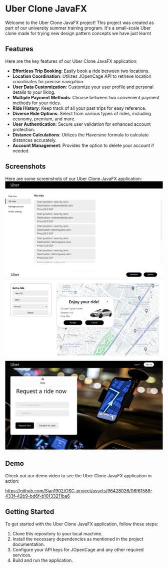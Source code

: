 

# Uber Clone JavaFX

Welcome to the Uber Clone JavaFX project! This project was created as part of our university summer training program. It's a small-scale Uber clone made for trying new design pattern concepts we have just learnt

## Features

Here are the key features of our Uber Clone JavaFX application:

- **Effortless Trip Booking**: Easily book a ride between two locations.
- **Location Coordination**: Utilizes JOpenCage API to retrieve location coordinates for precise navigation.
- **User Data Customization**: Customize your user profile and personal details to your liking.
- **Multiple Payment Methods**: Choose between two convenient payment methods for your rides.
- **Ride History**: Keep track of all your past trips for easy reference.
- **Diverse Ride Options**: Select from various types of rides, including economy, premium, and more.
- **User Authentication**: Secure user validation for enhanced account protection.
- **Distance Calculations**: Utilizes the Haversine formula to calculate distances accurately.
- **Account Management**: Provides the option to delete your account if needed.

## Screenshots

Here are some screenshots of our Uber Clone JavaFX application:
![App Screenshot 1](<WhatsApp Image 2023-09-02 at 04.40.35.jpg>)
![App Screenshot 2](<WhatsApp Image 2023-09-02 at 04.40.41.jpg>) 
![App Screenshot 3](<WhatsApp Image 2023-09-02 at 04.40.47.jpg>)
## Demo

Check out our demo video to see the Uber Clone JavaFX application in action:

https://github.com/Sian1902/OSC-project/assets/96428026/06f61588-433f-42b9-bd6f-b10133211ba6




## Getting Started

To get started with the Uber Clone JavaFX application, follow these steps:

1. Clone this repository to your local machine.
2. Install the necessary dependencies as mentioned in the project documentation.
3. Configure your API keys for JOpenCage and any other required services.
4. Build and run the application.


